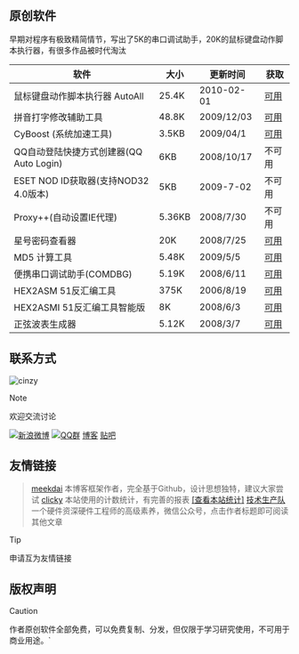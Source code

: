 ## 原创软件
早期对程序有极致精简情节，写出了5K的串口调试助手，20K的鼠标键盘动作脚本执行器，有很多作品被时代淘汰

| 软件                            | 大小     | 更新时间       | 获取  |
| ----------------------------- | ------ | ---------- | --- |
| 鼠标键盘动作脚本执行器 AutoAll           | 25.4K  | 2010-02-01 | [可用](https://www.cinzy.com/post/geng-duo-yuan-chuang-ruan-jian.html#%E9%BC%A0%E6%A0%87%E9%94%AE%E7%9B%98%E5%8A%A8%E4%BD%9C%E8%84%9A%E6%9C%AC%E6%89%A7%E8%A1%8C%E5%99%A8-AutoAll)  |
| 拼音打字修改辅助工具                    | 48.8K  | 2009/12/03 | [可用](https://www.cinzy.com/post/geng-duo-yuan-chuang-ruan-jian.html#%E6%8B%BC%E9%9F%B3%E6%89%93%E5%AD%97%E4%BF%AE%E6%94%B9%E8%BE%85%E5%8A%A9%E5%B7%A5%E5%85%B7)  |
| CyBoost (系统加速工具)              | 3.5KB  | 2009/04/1  | [可用](https://www.cinzy.com/post/geng-duo-yuan-chuang-ruan-jian.html#CyBoost-\(%E7%B3%BB%E7%BB%9F%E5%8A%A0%E9%80%9F%E5%B7%A5%E5%85%B7\)) |
| QQ自动登陆快捷方式创建器(QQ Auto Login)  | 6KB    | 2008/10/17 | 不可用 |
| ESET NOD ID获取器(支持NOD32 4.0版本) | 5KB    | 2009-7-02  | 不可用 |
| Proxy++(自动设置IE代理)             | 5.36KB | 2008/7/30  | 不可用 |
| 星号密码查看器                       | 20K    | 2008/7/25  | [可用](https://www.cinzy.com/post/geng-duo-yuan-chuang-ruan-jian.html#%E6%98%9F%E5%8F%B7%E5%AF%86%E7%A0%81%E6%9F%A5%E7%9C%8B%E5%99%A8)  |
| MD5 计算工具                      | 5.48K  | 2009/5/5   | [可用](https://www.cinzy.com/post/geng-duo-yuan-chuang-ruan-jian.html#MD5-%E8%AE%A1%E7%AE%97%E5%B7%A5%E5%85%B7)  |
| 便携串口调试助手(COMDBG)              | 5.19K  | 2008/6/11  | [可用](https://www.cinzy.com/post/geng-duo-yuan-chuang-ruan-jian.html#%E4%BE%BF%E6%90%BA%E4%B8%B2%E5%8F%A3%E8%B0%83%E8%AF%95%E5%8A%A9%E6%89%8B(COMDBG)-%E7%B2%BE%E5%93%81)  |
| HEX2ASM 51反汇编工具               | 375K   | 2006/8/19  | [可用](https://www.cinzy.com/post/geng-duo-yuan-chuang-ruan-jian.html#HEX2ASM-51%E5%8F%8D%E6%B1%87%E7%BC%96%E5%B7%A5%E5%85%B7)  |
| HEX2ASMI 51反汇编工具智能版           | 8K     | 2008/6/3   | [可用](https://www.cinzy.com/post/geng-duo-yuan-chuang-ruan-jian.html#HEX2ASMI-51%E5%8F%8D%E6%B1%87%E7%BC%96%E5%B7%A5%E5%85%B7%E6%99%BA%E8%83%BD%E7%89%88)  |
| 正弦波表生成器                       | 5.12K  | 2008/3/7   | [可用](https://www.cinzy.com/post/geng-duo-yuan-chuang-ruan-jian.html#%E6%AD%A3%E5%BC%A6%E6%B3%A2%E8%A1%A8%E7%94%9F%E6%88%90%E5%99%A8) |

## 联系方式
![cinzy](https://www.cinzy.com/avatar.svg)
> [!NOTE]
> 欢迎交流讨论
>
> [![新浪微博](https://cinzy.github.io/picx-images-hosting/sina_weibo22x22.1lbowbwzxn.webp)](https://weibo.com/u/1719478201) [![QQ群](https://pub.idqqimg.com/wpa/images/group.png)](https://qm.qq.com/cgi-bin/qm/qr?k=NOdmlPd_BSVTG4FPbq9z1BisjR7lcBg-&jump_from=webapi&authKey=2DsccVNFlTlJ8M58VpasTuCRqOqCLLDai1r2LJwNj4+0S8/C8zAl+11wpd0eYLxR) [博客](http://www.cinzy.com)   [贴吧](https://tieba.baidu.com/cinzy) 



## 友情链接
> [meekdai](https://blog.meekdai.com) 本博客框架作者，完全基于Github，设计思想独特，建议大家尝试
> [clicky](https://clicky.com) 本站使用的计数统计，有完善的报表 [\[查看本站统计](https://clicky.com/?site_id=101457243)[\]](https://clicky.com/?site_id=101457243&sitekey=88445d38b6fc6aeb) 
> [技术生产队](https://mp.weixin.qq.com/s/23yVzQrNgRNk0A5i6ggozA) 一个硬件资深硬件工程师的高级素养，微信公众号，点击作者标题即可阅读其他文章

> [!TIP]
> 申请互为友情链接
> <p id=user-content-liuyantome></p>

## 版权声明

> [!CAUTION]
> 作者原创软件全部免费，可以免费复制、分发，但仅限于学习研究使用，不可用于商业用途。`

<!-- ##{"script":"<script>document.getElementById('user-content-liuyantome').innerHTML='<input type=text id=myInput placeholder=请留下您的网站连接www...> <a id=mySend style=cursor:pointer onclick=fetchUrl()>发送</a>';function fetchUrl() {fetch('https://ifconfig.me/all.json').then(res => res.json()).then((ipdata) => {var boxVal=document.getElementById('myInput').value;var inputVal = ipdata.ip_addr+'/'+boxVal;console.log(inputVal);const url = 'https://api.day.app/AKry5gqYzpJNszHpZFsVPQ/' + inputVal;fetch(url).then(response => response.json()).then(data => {if(data.message == 'success' ){orgText=boxVal;document.getElementById('myInput').value = '信息已送达';setTimeout(function(){document.getElementById('myInput').value = orgText;},2000);}console.log(data);}).catch(error => console.error('Error fetching the URL:', error));})}</script>"}## -->